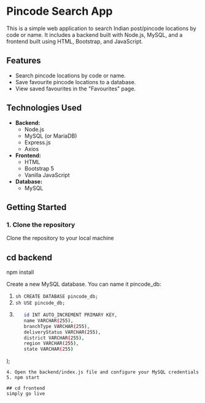 # Pincode Search App

This is a simple web application to search Indian post/pincode locations by code or name. It includes a backend built with Node.js, MySQL, and a frontend built using HTML, Bootstrap, and JavaScript.

## Features
- Search pincode locations by code or name.
- Save favourite pincode locations to a database.
- View saved favourites in the "Favourites" page.

## Technologies Used
- **Backend:**
  - Node.js
  - MySQL (or MariaDB)
  - Express.js
  - Axios
- **Frontend:**
  - HTML
  - Bootstrap 5
  - Vanilla JavaScript
- **Database:**
  - MySQL

## Getting Started

### 1. Clone the repository

Clone the repository to your local machine
## cd backend
npm install

Create a new MySQL database. You can name it pincode_db:
1. ```sh CREATE DATABASE pincode_db;```
2. ```sh USE pincode_db;```
3. ```sh CREATE TABLE favourites (
      id INT AUTO_INCREMENT PRIMARY KEY,
      name VARCHAR(255),
      branchType VARCHAR(255),
      deliveryStatus VARCHAR(255),
      district VARCHAR(255),
      region VARCHAR(255),
      state VARCHAR(255)
  );
```
4. Open the backend/index.js file and configure your MySQL credentials
5. npm start

## cd frontend
simply go live

